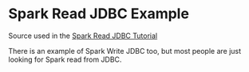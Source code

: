 # Spark Read JDBC Example

Source used in the [Spark Read JDBC Tutorial](https://supergloo.com/spark-sql/spark-sql-mysql-example-jdbc/)

There is an example of Spark Write JDBC too, but most people are just looking for Spark read from JDBC.
